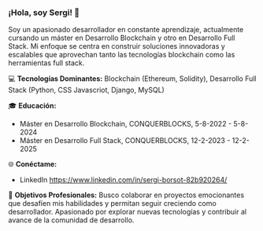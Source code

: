 ### ¡Hola, soy Sergi! 👋

Soy un apasionado desarrollador en constante aprendizaje, actualmente cursando un máster en Desarrollo Blockchain y otro en Desarrollo Full Stack. Mi enfoque se centra en construir soluciones innovadoras y escalables que aprovechan tanto las tecnologías blockchain como las herramientas full stack.

💻 **Tecnologías Dominantes:**
Blockchain (Ethereum, Solidity), Desarrollo Full Stack (Python, CSS Javascriot, Django, MySQL)

🎓 **Educación:**
- Máster en Desarrollo Blockchain, CONQUERBLOCKS, 5-8-2022 - 5-8-2024
- Máster en Desarrollo Full Stack, CONQUERBLOCKS, 12-2-2023 - 12-2-2025

🌐 **Conéctame:**
- LinkedIn https://www.linkedin.com/in/sergi-borsot-82b920264/

🎯 **Objetivos Profesionales:**
Busco colaborar en proyectos emocionantes que desafíen mis habilidades y permitan seguir creciendo como desarrollador. Apasionado por explorar nuevas tecnologías y contribuir al avance de la comunidad de desarrollo.


